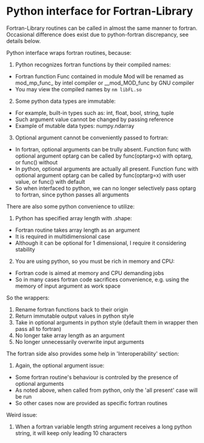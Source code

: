 # Python interface for Fortran-Library
Fortran-Library routines can be called in almost the same manner to fortran. Occasional difference does exist due to python-fortran discrepancy, see details below.

Python interface wraps fortran routines, because:
1. Python recognizes fortran functions by their compiled names:
* Fortran function Func contained in module Mod will be renamed as mod_mp_func_ by intel compiler or __mod_MOD_func by GNU compiler
* You may view the compiled names by `nm libFL.so`
2. Some python data types are immutable:
* For example, built-in types such as: int, float, bool, string, tuple
* Such argument value cannot be changed by passing reference
* Example of mutable data types: numpy.ndarray
3. Optional argument cannot be conveniently passed to fortran:
* In fortran, optional arguments can be trully absent. Function func with optional argument optarg can be called by func(optarg=x) with optarg, or func() without
* In python, optional arguments are actually all present. Function func with optional argument optarg can be called by func(optarg=x) with user value, or func() with default
* So when interfaced to python, we can no longer selectively pass optarg to fortran, since python passes all arguments

There are also some python convenience to utilize:
1. Python has specified array length with .shape:
* Fortran routine takes array length as an argument
* It is required in multidimensional case
* Although it can be optional for 1 dimensional, I require it considering stability
2. You are using python, so you must be rich in memory and CPU:
* Fortran code is aimed at memory and CPU demanding jobs
* So in many cases fortran code sacrifices convenience, e.g. using the memory of input argument as work space

So the wrappers:
1. Rename fortran functions back to their origin
2. Return immutable output values in python style
3. Take in optional arguments in python style (default them in wrapper then pass all to fortran)
4. No longer take array length as an argument
5. No longer unnecessarily overwrite input arguments

The fortran side also provides some help in 'Interoperability' section:
1. Again, the optional argument issue:
* Some fortran routine's behaviour is controled by the presence of optional arguments
* As noted above, when called from python, only the 'all present' case will be run
* So other cases now are provided as specific fortran routines

Weird issue:
1. When a fortran variable length string argument receives a long python string, it will keep only leading 10 characters